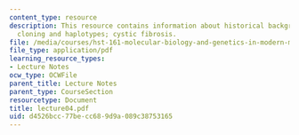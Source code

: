 ```yaml
---
content_type: resource
description: This resource contains information about historical background positional
  cloning and haplotypes; cystic fibrosis.
file: /media/courses/hst-161-molecular-biology-and-genetics-in-modern-medicine-fall-2007/d4526bcc77becc689d9a089c38753165_lecture04.pdf
file_type: application/pdf
learning_resource_types:
- Lecture Notes
ocw_type: OCWFile
parent_title: Lecture Notes
parent_type: CourseSection
resourcetype: Document
title: lecture04.pdf
uid: d4526bcc-77be-cc68-9d9a-089c38753165
---
```


